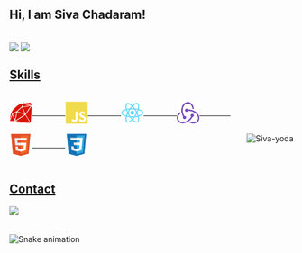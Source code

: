 ## Hi, I am Siva Chadaram! 
</br>

 <div>
  <a href="https://github.com/siva-chadaram-programming">
   <img align="center" height="170" src="https://github-readme-stats.vercel.app/api/top-langs/?username=siva-chadaram-programming&layout=compact&langs_count=16&theme=dracula"/>
  <img align="center" src="https://github-readme-stats.vercel.app/api?username=siva-chadaram-programming&show_icons=true&theme=dracula&include_all_commits=true&count_private=true&hide=issues"/>
</div>
  
  ## Skills
<div style="display: inline_block"><br>
  <img height="40" align="center" alt="Siva-Ruby" height="30" width="40" src="https://raw.githubusercontent.com/devicons/devicon/master/icons/ruby/ruby-plain.svg">
 &nbsp;&nbsp;&nbsp;&nbsp;&nbsp;&nbsp;&nbsp;&nbsp;&nbsp;&nbsp;&nbsp;&nbsp;&nbsp;
  <img height="40" align="center" alt="Siva-Js" height="30" width="40" src="https://raw.githubusercontent.com/devicons/devicon/master/icons/javascript/javascript-plain.svg">
 &nbsp;&nbsp;&nbsp;&nbsp;&nbsp;&nbsp;&nbsp;&nbsp;&nbsp;&nbsp;&nbsp;&nbsp;&nbsp;
  <img height="40" align="center" alt="Siva-React" height="30" width="40" src="https://raw.githubusercontent.com/devicons/devicon/master/icons/react/react-original.svg">
 &nbsp;&nbsp;&nbsp;&nbsp;&nbsp;&nbsp;&nbsp;&nbsp;&nbsp;&nbsp;&nbsp;&nbsp;&nbsp;
  <img height="40" align="center" alt="Siva-Redux" height="30" width="40" src="https://raw.githubusercontent.com/devicons/devicon/master/icons/redux/redux-original.svg">
 &nbsp;&nbsp;&nbsp;&nbsp;&nbsp;&nbsp;&nbsp;&nbsp;&nbsp;&nbsp;&nbsp;&nbsp;&nbsp;
<div style="display: inline_block"><br>
  <img height="40" align="center" alt="Siva-HTML" height="30" width="40" src="https://raw.githubusercontent.com/devicons/devicon/master/icons/html5/html5-original.svg">
 &nbsp;&nbsp;&nbsp;&nbsp;&nbsp;&nbsp;&nbsp;&nbsp;&nbsp;&nbsp;&nbsp;&nbsp;&nbsp;
  <img height="40" align="center" alt="Siva-CSS" height="30" width="40" src="https://raw.githubusercontent.com/devicons/devicon/master/icons/css3/css3-original.svg">
  <img align="right" height="180em" alt="Siva-yoda" src="https://media.licdn.com/dms/image/D5603AQFqMrrfsNFtGg/profile-displayphoto-shrink_800_800/0/1677964459582?e=2147483647&v=beta&t=0Y12HHubXluNuXkM1aQy8WpGFYcKjhts3aeeg_KF83Q">
</div>
  
</br>

## Contact 
<div> 
  <a href="https://www.linkedin.com/in/sivannarayana-chadaram-919637170/" target="_blank"><img src="https://img.shields.io/badge/-LinkedIn-%230077B5?style=for-the-badge&logo=linkedin&logoColor=white" target="_blank"></a> 
 </br>
</br>
 
 ![Snake animation](https://github.com/siva-chadaram-programming/blob/output/github-contribution-grid-snake.svg)
 
</div>
